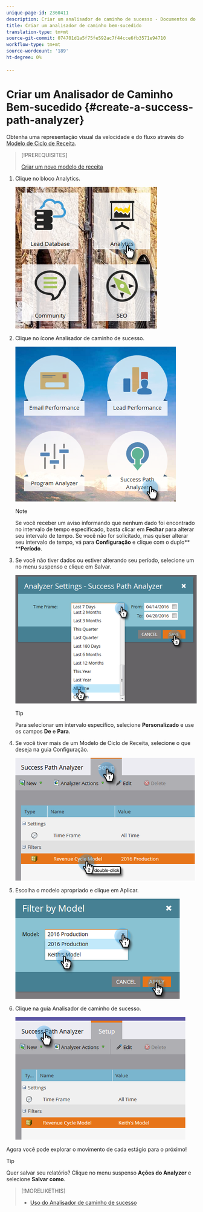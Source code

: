 ```yaml
---
unique-page-id: 2360411
description: Criar um analisador de caminho de sucesso - Documentos do marketing - Documentação do produto
title: Criar um analisador de caminho bem-sucedido
translation-type: tm+mt
source-git-commit: 074701d1a5f75fe592ac7f44cce6fb3571e94710
workflow-type: tm+mt
source-wordcount: '189'
ht-degree: 0%

---
```



# Criar um Analisador de Caminho Bem-sucedido {#create-a-success-path-analyzer}

Obtenha uma representação visual da velocidade e do fluxo através do [Modelo de Ciclo de Receita](http://docs.marketo.com/display/docs/revenue+cycle+analytics).

>[!PREREQUISITES]
>
>[Criar um novo modelo de receita](create-a-new-revenue-model.md)

1. Clique no bloco Analytics.

   ![](assets/one.png)

1. Clique no ícone Analisador de caminho de sucesso.

   ![](assets/two.png)

   >[!NOTE]
   >
   >Se você receber um aviso informando que nenhum dado foi encontrado no intervalo de tempo especificado, basta clicar em **Fechar** para alterar seu intervalo de tempo. Se você não for solicitado, mas quiser alterar seu intervalo de tempo, vá para **Configuração** e clique com o duplo** ****Período**.

1. Se você não tiver dados ou estiver alterando seu período, selecione um no menu suspenso e clique em Salvar.

   ![](assets/timeframe.png)

   >[!TIP]
   >
   >Para selecionar um intervalo específico, selecione **Personalizado** e use os campos **De** e **Para**.

1. Se você tiver mais de um Modelo de Ciclo de Receita, selecione o que deseja na guia Configuração.

   ![](assets/four.png)

1. Escolha o modelo apropriado e clique em Aplicar.

   ![](assets/five.png)

1. Clique na guia Analisador de caminho de sucesso.

   ![](assets/success-tab.png)

Agora você pode explorar o movimento de cada estágio para o próximo!

>[!TIP]
>
>Quer salvar seu relatório? Clique no menu suspenso **Ações do Analyzer** e selecione **Salvar como**.

>[!MORELIKETHIS]
>
>* [Uso do Analisador de caminho de sucesso](using-the-success-path-analyzer.md)

>



